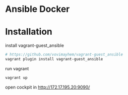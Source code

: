# Ansible Docker

# Installation
install vagrant-guest_ansible
``` bash
# https://github.com/vovimayhem/vagrant-guest_ansible
vagrant plugin install vagrant-guest_ansible
```

run vagrant
``` bash
vagrant up 
```

open cockpit in http://172.17.195.20:9090/
